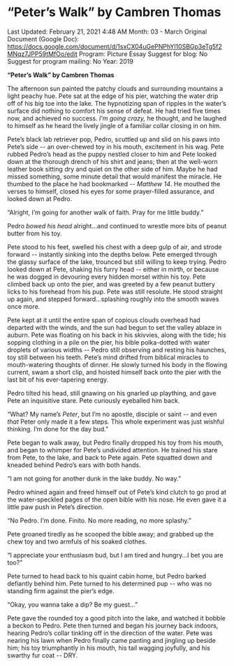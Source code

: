 # “Peter’s Walk” by Cambren Thomas

Last Updated: February 21, 2021 4:48 AM
Month: 03 - March
Original Document (Google Doc): https://docs.google.com/document/d/1sxCX04uGePNPhYl10SBGp3eTg5f2MNqz7JPP59tMfOo/edit
Program: Picture Essay
Suggest for blog: No
Suggest for program mailing: No
Year: 2019

**“Peter’s Walk” by Cambren Thomas**

The afternoon sun painted the patchy clouds and surrounding mountains a light peachy hue. Pete sat at the edge of his pier, watching the water drip off of his big toe into the lake. The hypnotizing span of ripples in the water’s surface did nothing to comfort his sense of defeat. He had tried five times now, and achieved no success. *I’m going crazy,* he thought, and he laughed to himself as he heard the lively jingle of a familiar collar closing in on him.

Pete’s black lab retriever pop, Pedro, scuttled up and slid on his paws into Pete’s side -- an over-chewed toy in his mouth, excitement in his wag. Pete rubbed Pedro’s head as the puppy nestled closer to him and Pete looked down at the thorough drench of his shirt and jeans; then at the well-worn leather book sitting dry and quiet on the other side of him. Maybe he had missed something, some minute detail that would manifest the miracle. He thumbed to the place he had bookmarked -- *Matthew 14*. He mouthed the verses to himself, closed his eyes for some prayer-filled assurance, and looked down at Pedro.

“Alright, I’m going for another walk of faith. Pray for me little buddy.”

Pedro *bowed his head* alright...and continued to wrestle more bits of peanut butter from his toy.

Pete stood to his feet, swelled his chest with a deep gulp of air, and strode forward -- instantly sinking into the depths below. Pete emerged through the glassy surface of the lake, trounced but still willing to keep trying. Pedro looked down at Pete, shaking his furry head -- either in mirth, or because he was dogged in devouring every hidden morsel within his toy. Pete climbed back up onto the pier, and was greeted by a few peanut buttery licks to his forehead from his pup. Pete was still resolute. He stood straight up again, and stepped forward...splashing roughly into the smooth waves once more.

Pete kept at it until the entire span of copious clouds overhead had departed with the winds, and the sun had begun to set the valley ablaze in auburn. Pete was floating on his back in his skivvies, along with the tide; his sopping clothing in a pile on the pier, his bible polka-dotted with water droplets of various widths -- Pedro still observing and resting his haunches, toy still between his teeth. Pete’s mind drifted from biblical miracles to mouth-watering thoughts of dinner. He slowly turned his body in the flowing current, swam a short clip, and hoisted himself back onto the pier with the last bit of his ever-tapering energy.

Pedro tilted his head, still gnawing on his gnarled up plaything, and gave Pete an inquisitive stare. Pete curiously eyeballed him back.

“What? My name’s *Peter*, but I’m no apostle, disciple or saint -- and even *that* Peter only made it a few steps. This whole experiment was just wishful thinking. I’m done for the day bud.”

Pete began to walk away, but Pedro finally dropped his toy from his mouth, and began to whimper for Pete’s undivided attention. He trained his stare from Pete, to the lake, and back to Pete again. Pete squatted down and kneaded behind Pedro’s ears with both hands.

“I am not going for another dunk in the lake buddy. No way.”

Pedro whined again and freed himself out of Pete’s kind clutch to go prod at the water-speckled pages of the open bible with his nose. He even gave it a little paw push in Pete’s direction.

“No Pedro. I’m done. Finito. No more reading, no more splashy.”

Pete groaned tiredly as he scooped the bible away; and grabbed up the chew toy and two armfuls of his soaked clothes.

“I appreciate your enthusiasm bud, but I am tired and hungry...I bet you are too?”

Pete turned to head back to his quaint cabin home, but Pedro barked defiantly behind him. Pete turned to his determined pup -- who was no standing firm against the pier’s edge.

“Okay, you wanna take a dip? Be my guest…”

Pete gave the rounded toy a good pitch into the lake, and watched it bobble a beckon to Pedro. Pete then turned and began his journey back indoors, hearing Pedro’s collar tinkling off in the direction of the water. Pete was nearing his lawn when Pedro finally came panting and jingling up beside him; his toy triumphantly in his mouth, his tail wagging joyfully, and his swarthy fur coat -- DRY.